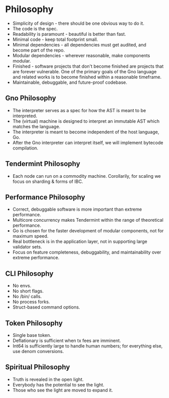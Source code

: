 # Philosophy

 * Simplicity of design - there should be one obvious way to do it.
 * The code is the spec.
 * Readability is paramount - beautiful is better than fast.
 * Minimal code - keep total footprint small.
 * Minimal dependencies - all dependencies must get audited, and become part of the repo.
 * Modular dependencies - wherever reasonable, make components modular.
 * Finished - software projects that don't become finished are projects that
   are forever vulnerable. One of the primary goals of the Gno language and
   related works is to become finished within a reasonable timeframe.
 * Maintainable, debuggable, and future-proof codebase.

## Gno Philosophy

 * The interpreter serves as a spec for how the AST is meant to be interpreted.
 * The (virtual) machine is designed to interpret an immutable AST which matches the language.
 * The interpreter is meant to become independent of the host language, Go.
 * After the Gno interpreter can interpret itself, we will implement bytecode compilation.

## Tendermint Philosophy

 * Each node can run on a commodity machine. Corollarily, for scaling we focus on sharding & forms of IBC.

## Performance Philosophy

* Correct, debuggable software is more important than extreme performance.
* Multicore concurrency makes Tendermint within the range of theoretical performance.
* Go is chosen for the faster development of modular components, not for maximum speed.
* Real bottleneck is in the application layer, not in supporting large validator sets.
* Focus on feature completeness, debuggability, and maintainability over extreme performance.

## CLI Philosophy

 * No envs.
 * No short flags.
 * No /bin/ calls.
 * No process forks.
 * Struct-based command options.

## Token Philosophy

 * Single base token.
 * Deflationary is sufficient when tx fees are imminent.
 * Int64 is sufficiently large to handle human numbers; for everything else, use denom conversions.

## Spiritual Philosophy

 * Truth is revealed in the open light.
 * Everybody has the potential to see the light.
 * Those who see the light are moved to expand it.
